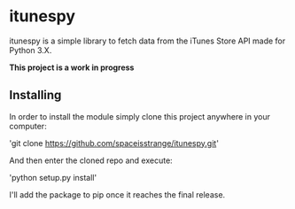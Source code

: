 # itunespy

itunespy is a simple library to fetch data from the iTunes Store API made for Python 3.X. 

**This project is a work in progress**

## Installing
In order to install the module simply clone this project anywhere in your computer:

'git clone https://github.com/spaceisstrange/itunespy.git'

And then enter the cloned repo and execute:

'python setup.py install'

I'll add the package to pip once it reaches the final release.